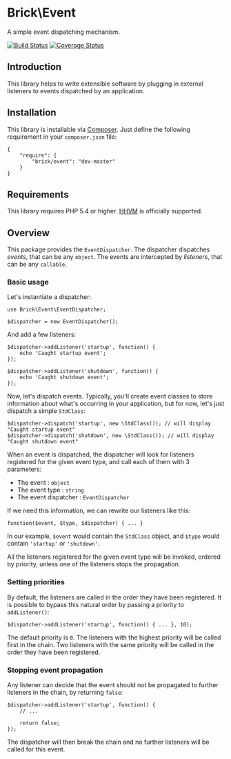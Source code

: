 Brick\Event
===========

A simple event dispatching mechanism.

[![Build Status](https://secure.travis-ci.org/brick/event.png)](http://travis-ci.org/brick/event)
[![Coverage Status](https://coveralls.io/repos/brick/event/badge.png)](https://coveralls.io/r/brick/event)

Introduction
------------

This library helps to write extensible software by plugging in external listeners to events dispatched by an application.

Installation
------------

This library is installable via [Composer](https://getcomposer.org/).
Just define the following requirement in your `composer.json` file:

    {
        "require": {
            "brick/event": "dev-master"
        }
    }

Requirements
------------

This library requires PHP 5.4 or higher. [HHVM](http://hhvm.com/) is officially supported.

Overview
--------

This package provides the `EventDispatcher`.
The dispatcher dispatches *events*, that can be any `object`.
The events are intercepted by *listeners*, that can be any `callable`.

### Basic usage

Let's instantiate a dispatcher:

    use Brick\Event\EventDispatcher;
    
    $dispatcher = new EventDispatcher();

And add a few listeners:

    $dispatcher->addListener('startup', function() {
        echo 'Caught startup event';
    });
    
    $dispatcher->addListener('shutdown', function() {
        echo 'Caught shutdown event';
    });

Now, let's dispatch events. Typically, you'll create event classes to store information about what's occurring in your application, but for now, let's just dispatch a simple `StdClass`:

    $dispatcher->dispatch('startup', new \StdClass()); // will display "Caught startup event"
    $dispatcher->dispatch('shutdown', new \StdClass()); // will display "Caught shutdown event"

When an event is dispatched, the dispatcher will look for listeners registered for the given event type, and call each of them with 3 parameters:

- The event : `object`
- The event type : `string`
- The event dispatcher : `EventDispatcher`

If we need this information, we can rewrite our listeners like this:

    function($event, $type, $dispatcher) { ... }

In our example, `$event` would contain the `StdClass` object, and `$type` would contain `'startup'` or `'shutdown'`.

All the listeners registered for the given event type will be invoked, ordered by priority, unless one of the listeners stops the propagation.

### Setting priorities

By default, the listeners are called in the order they have been registered. It is possible to bypass this
natural order by passing a priority to `addListener()`:

    $dispatcher->addListener('startup', function() { ... }, 10);

The default priority is `0`. The listeners with the highest priority will be called first in the chain.
Two listeners with the same priority will be called in the order they have been registered.

### Stopping event propagation

Any listener can decide that the event should not be propagated to further listeners in the chain, by returning `false`:

    $dispatcher->addListener('startup', function() {
        // ...

        return false;
    });

The dispatcher will then break the chain and no further listeners will be called for this event.

